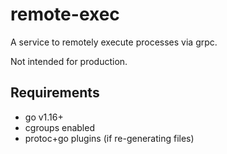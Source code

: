# remote-exec

A service to remotely execute processes via grpc.

Not intended for production.

## Requirements

* go v1.16+
* cgroups enabled
* protoc+go plugins (if re-generating files)

